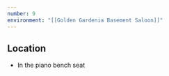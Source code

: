```yaml
---
number: 9
environment: "[[Golden Gardenia Basement Saloon]]"
---
```

## Location 
- In the piano bench seat